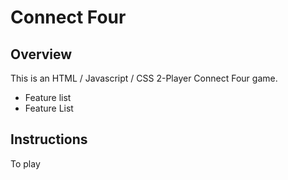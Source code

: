 # Connect Four

## Overview

This is an HTML / Javascript / CSS 2-Player Connect Four game.

  - Feature list
  - Feature List

## Instructions

To play
